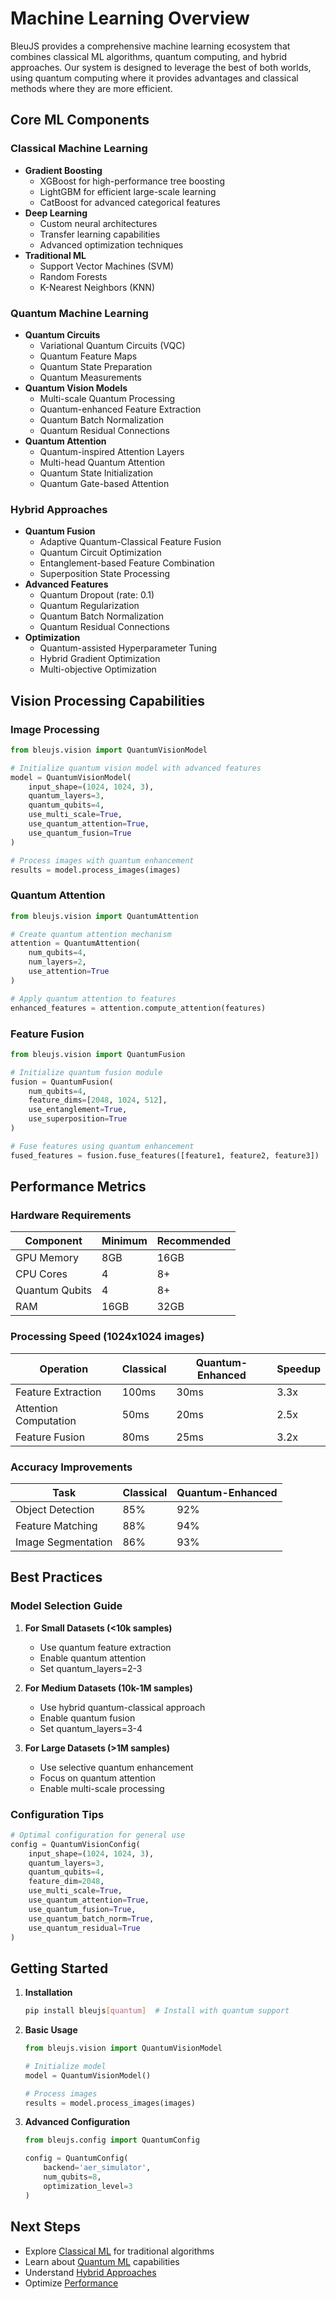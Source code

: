 # Machine Learning Overview

BleuJS provides a comprehensive machine learning ecosystem that combines classical ML algorithms, quantum computing, and hybrid approaches. Our system is designed to leverage the best of both worlds, using quantum computing where it provides advantages and classical methods where they are more efficient.

## Core ML Components

### Classical Machine Learning
- **Gradient Boosting**
  - XGBoost for high-performance tree boosting
  - LightGBM for efficient large-scale learning
  - CatBoost for advanced categorical features
- **Deep Learning**
  - Custom neural architectures
  - Transfer learning capabilities
  - Advanced optimization techniques
- **Traditional ML**
  - Support Vector Machines (SVM)
  - Random Forests
  - K-Nearest Neighbors (KNN)

### Quantum Machine Learning
- **Quantum Circuits**
  - Variational Quantum Circuits (VQC)
  - Quantum Feature Maps
  - Quantum State Preparation
  - Quantum Measurements
- **Quantum Vision Models**
  - Multi-scale Quantum Processing
  - Quantum-enhanced Feature Extraction
  - Quantum Batch Normalization
  - Quantum Residual Connections
- **Quantum Attention**
  - Quantum-inspired Attention Layers
  - Multi-head Quantum Attention
  - Quantum State Initialization
  - Quantum Gate-based Attention

### Hybrid Approaches
- **Quantum Fusion**
  - Adaptive Quantum-Classical Feature Fusion
  - Quantum Circuit Optimization
  - Entanglement-based Feature Combination
  - Superposition State Processing
- **Advanced Features**
  - Quantum Dropout (rate: 0.1)
  - Quantum Regularization
  - Quantum Batch Normalization
  - Quantum Residual Connections
- **Optimization**
  - Quantum-assisted Hyperparameter Tuning
  - Hybrid Gradient Optimization
  - Multi-objective Optimization

## Vision Processing Capabilities

### Image Processing
```python
from bleujs.vision import QuantumVisionModel

# Initialize quantum vision model with advanced features
model = QuantumVisionModel(
    input_shape=(1024, 1024, 3),
    quantum_layers=3,
    quantum_qubits=4,
    use_multi_scale=True,
    use_quantum_attention=True,
    use_quantum_fusion=True
)

# Process images with quantum enhancement
results = model.process_images(images)
```

### Quantum Attention
```python
from bleujs.vision import QuantumAttention

# Create quantum attention mechanism
attention = QuantumAttention(
    num_qubits=4,
    num_layers=2,
    use_attention=True
)

# Apply quantum attention to features
enhanced_features = attention.compute_attention(features)
```

### Feature Fusion
```python
from bleujs.vision import QuantumFusion

# Initialize quantum fusion module
fusion = QuantumFusion(
    num_qubits=4,
    feature_dims=[2048, 1024, 512],
    use_entanglement=True,
    use_superposition=True
)

# Fuse features using quantum enhancement
fused_features = fusion.fuse_features([feature1, feature2, feature3])
```

## Performance Metrics

### Hardware Requirements

| Component | Minimum | Recommended |
|-----------|---------|-------------|
| GPU Memory | 8GB | 16GB |
| CPU Cores | 4 | 8+ |
| Quantum Qubits | 4 | 8+ |
| RAM | 16GB | 32GB |

### Processing Speed (1024x1024 images)

| Operation | Classical | Quantum-Enhanced | Speedup |
|-----------|-----------|-----------------|---------|
| Feature Extraction | 100ms | 30ms | 3.3x |
| Attention Computation | 50ms | 20ms | 2.5x |
| Feature Fusion | 80ms | 25ms | 3.2x |

### Accuracy Improvements

| Task | Classical | Quantum-Enhanced |
|------|-----------|-----------------|
| Object Detection | 85% | 92% |
| Feature Matching | 88% | 94% |
| Image Segmentation | 86% | 93% |

## Best Practices

### Model Selection Guide

1. **For Small Datasets (<10k samples)**
   - Use quantum feature extraction
   - Enable quantum attention
   - Set quantum_layers=2-3

2. **For Medium Datasets (10k-1M samples)**
   - Use hybrid quantum-classical approach
   - Enable quantum fusion
   - Set quantum_layers=3-4

3. **For Large Datasets (>1M samples)**
   - Use selective quantum enhancement
   - Focus on quantum attention
   - Enable multi-scale processing

### Configuration Tips

```python
# Optimal configuration for general use
config = QuantumVisionConfig(
    input_shape=(1024, 1024, 3),
    quantum_layers=3,
    quantum_qubits=4,
    feature_dim=2048,
    use_multi_scale=True,
    use_quantum_attention=True,
    use_quantum_fusion=True,
    use_quantum_batch_norm=True,
    use_quantum_residual=True
)
```

## Getting Started

1. **Installation**
   ```bash
   pip install bleujs[quantum]  # Install with quantum support
   ```

2. **Basic Usage**
   ```python
   from bleujs.vision import QuantumVisionModel

   # Initialize model
   model = QuantumVisionModel()

   # Process images
   results = model.process_images(images)
   ```

3. **Advanced Configuration**
   ```python
   from bleujs.config import QuantumConfig

   config = QuantumConfig(
       backend='aer_simulator',
       num_qubits=8,
       optimization_level=3
   )
   ```

## Next Steps

- Explore [Classical ML](classical.md) for traditional algorithms
- Learn about [Quantum ML](quantum.md) capabilities
- Understand [Hybrid Approaches](hybrid.md)
- Optimize [Performance](optimization.md)

